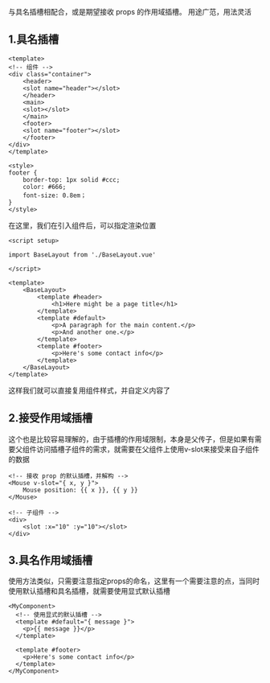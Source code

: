 与具名插槽相配合，或是期望接收 props 的作用域插槽。
用途广范，用法灵活

## 1.具名插槽

```vue
<template>
<!-- 组件 -->
<div class="container">
	<header>
	<slot name="header"></slot>
	</header>
	<main>
	<slot></slot>
	</main>
	<footer>
	<slot name="footer"></slot>
	</footer>
</div>
</template>

<style>
footer {
	border-top: 1px solid #ccc;
	color: #666;
	font-size: 0.8em；
}
</style>
```
在这里，我们在引入组件后，可以指定渲染位置

```vue
<script setup>

import BaseLayout from './BaseLayout.vue'

</script>

<template>
	<BaseLayout>
		<template #header>
			<h1>Here might be a page title</h1>
		</template>
		<template #default>
			<p>A paragraph for the main content.</p>
			<p>And another one.</p>
		</template>
		<template #footer>
			<p>Here's some contact info</p>
		</template>
	</BaseLayout>
</template>
```
这样我们就可以直接复用组件样式，并自定义内容了

## 2.接受作用域插槽

这个也是比较容易理解的，由于插槽的作用域限制，本身是父传子，但是如果有需要父组件访问插槽子组件的需求，就需要在父组件上使用v-slot来接受来自子组件的数据

```vue
<!-- 接收 prop 的默认插槽，并解构 --> 
<Mouse v-slot="{ x, y }"> 
	Mouse position: {{ x }}, {{ y }} 
</Mouse>

<!-- 子组件 -->
<div>
	<slot :x="10" :y="10"></slot>
</div>
```

## 3.具名作用域插槽

使用方法类似，只需要注意指定props的命名，这里有一个需要注意的点，当同时使用默认插槽和具名插槽，就需要使用显式默认插槽

```vue
<MyComponent>
  <!-- 使用显式的默认插槽 -->
  <template #default="{ message }">
    <p>{{ message }}</p>
  </template>

  <template #footer>
    <p>Here's some contact info</p>
  </template>
</MyComponent>
```

